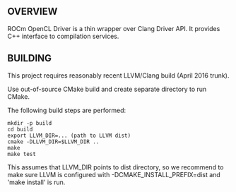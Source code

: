 ## OVERVIEW

ROCm OpenCL Driver is a thin wrapper over Clang Driver API. It provides C++ interface to compilation services.

## BUILDING

This project requires reasonably recent LLVM/Clang build (April 2016 trunk).

Use out-of-source CMake build and create separate directory to run CMake.

The following build steps are performed:

    mkdir -p build
    cd build
    export LLVM_DIR=... (path to LLVM dist)
    cmake -DLLVM_DIR=$LLVM_DIR ..
    make
    make test

This assumes that LLVM_DIR points to dist directory, so we recommend to make sure LLVM is configured
with -DCMAKE_INSTALL_PREFIX=dist and 'make install' is run.
